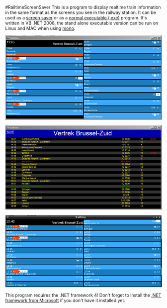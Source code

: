 #RailtimeScreenSaver
This is a program to display realtime train information in the same format as the screens you see in the railway station.
It can be used as a [screen saver](https://github.com/tom-2015/RailtimeScreenSaver/blob/master/exe/RailtimeScreenSaver.scr) or as a [normal executable (.exe)](https://github.com/tom-2015/RailtimeScreenSaver/blob/master/exe/RailtimeScreenSaver.exe) program. It's written in VB .NET 2008, the stand alone executable version can be run on Linux and MAC when using [mono](http://www.mono-project.com/).

![screenshot 1](https://github.com/tom-2015/RailtimeScreenSaver/raw/master/screenshot_new.png)

![screenshot 2](https://github.com/tom-2015/RailtimeScreenSaver/raw/master/screenshot_classic.png)

![screenshot 3](https://github.com/tom-2015/RailtimeScreenSaver/raw/master/screenshot_rpi.png)

This program requires the .NET framework 4!
Don't forget to install the [.NET framework from Microsoft](https://www.microsoft.com/en-us/download/details.aspx?id=17851) if you don't have it installed yet.
